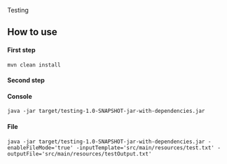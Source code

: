 Testing

## How to use
#### First step
```
mvn clean install
```
#### Second step
#### Console
```
java -jar target/testing-1.0-SNAPSHOT-jar-with-dependencies.jar 
```
#### File
```
java -jar target/testing-1.0-SNAPSHOT-jar-with-dependencies.jar -enableFileMode='true' -inputTemplate='src/main/resources/test.txt' -outputFile='src/main/resources/testOutput.txt'
```